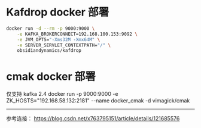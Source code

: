 # Kafdrop docker 部署
```bash
docker run -d --rm -p 9000:9000 \
    -e KAFKA_BROKERCONNECT=192.168.100.153:9092 \
    -e JVM_OPTS="-Xms32M -Xmx64M" \
    -e SERVER_SERVLET_CONTEXTPATH="/" \
    obsidiandynamics/kafdrop
```




# cmak docker 部署

仅支持 kafka 2.4
docker run -p 9000:9000 -e ZK_HOSTS="192.168.58.132:2181" --name docker_cmak -d vimagick/cmak


---
参考连接：
https://blog.csdn.net/x763795151/article/details/121685576